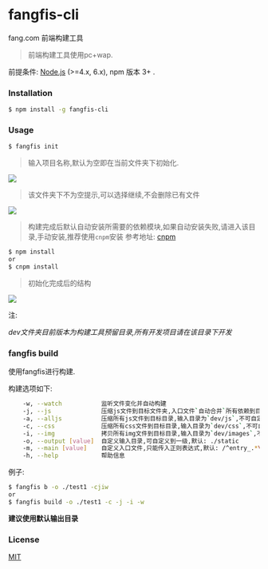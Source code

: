 # fangfis-cli
fang.com 前端构建工具

> 前端构建工具使用pc+wap.

前提条件: [Node.js](https://nodejs.org/en/) (>=4.x, 6.x), npm 版本 3+ .

### Installation

``` bash
$ npm install -g fangfis-cli

```

### Usage

``` bash
$ fangfis init
```

> 输入项目名称,默认为空即在当前文件夹下初始化.

![](https://ws4.sinaimg.cn/large/006tKfTcly1fhrmfcug6mj307f012mwy.jpg)


> 该文件夹下不为空提示,可以选择继续,不会删除已有文件

![](https://ws1.sinaimg.cn/large/006tKfTcly1fhrmjshtbqj30p10b90t5.jpg)


> 构建完成后默认自动安装所需要的依赖模块,如果自动安装失败,请进入该目录,手动安装,推荐使用`cnpm`安装 参考地址: [cnpm](https://npm.taobao.org/)

``` bash
$ npm install
or
$ cnpm install
```
> 初始化完成后的结构

![](https://ws2.sinaimg.cn/large/006tKfTcly1fhrmsh929ij308q05c0sm.jpg)

注:

*dev文件夹目前版本为构建工具预留目录,所有开发项目请在该目录下开发*

### fangfis build

使用fangfis进行构建.

构建选项如下:

``` bash
    -w, --watch           监听文件变化并自动构建
    -j, --js              压缩js文件到目标文件夹,入口文件`自动合并`所有依赖到目标文件夹,默认: static/js
    -a, --alljs           压缩所有js文件到目标目录,输入目录为`dev/js`,不可自定义,入口文件作为单文件压缩,`不合并`所有依赖, 输出目录可自定义,默认: static/js
    -c, --css             压缩所有css文件到目标目录,输入目录为`dev/css`,不可自定义,输出目录可自定义,默认: static/css
    -i, --img             拷贝所有img文件到目标目录,输入目录为`dev/images`,不可自定义,输出目录可自定义,默认: static/imgages
    -o, --output [value]  自定义输入目录,可自定义到一级,默认: ./static
    -m, --main [value]    自定义入口文件,只能传入正则表达式,默认: /^entry_.*\.js$/i
    -h, --help            帮助信息
```

例子:

``` bash
$ fangfis b -o ./test1 -cjiw
or
$ fangfis build -o ./test1 -c -j -i -w
```
**建议使用默认输出目录**


### License

[MIT](http://opensource.org/licenses/MIT)


